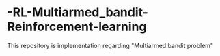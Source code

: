 # -RL-Multiarmed_bandit-Reinforcement-learning
This repository is implementation regarding "Multiarmed bandit problem"

